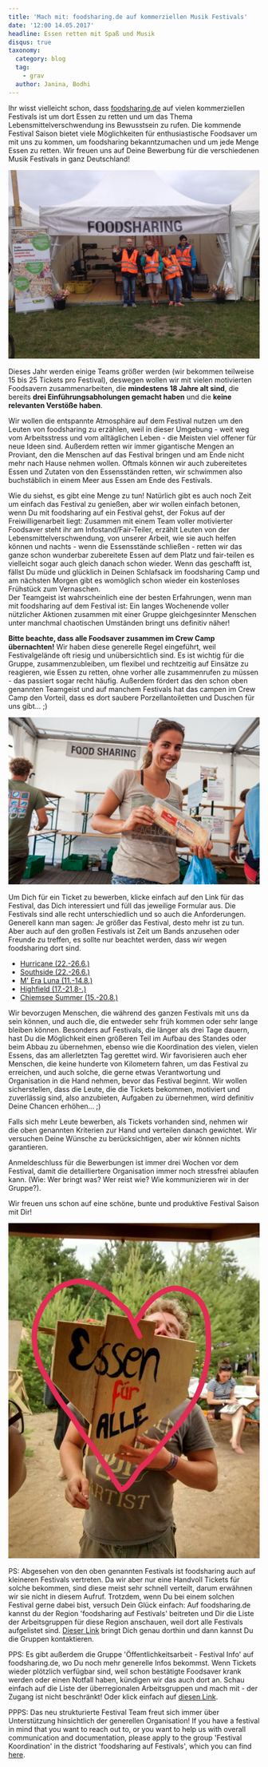 ```yaml
---
title: 'Mach mit: foodsharing.de auf kommerziellen Musik Festivals'
date: '12:00 14.05.2017'
headline: Essen retten mit Spaß und Musik
disqus: true
taxonomy:
  category: blog
  tag:
    - grav
  author: Janina, Bodhi
---
```


Ihr wisst vielleicht schon, dass [foodsharing.de](https://foodsharing.de) auf vielen kommerziellen Festivals ist um dort Essen zu retten und um das Thema Lebensmittelverschwendung ins Bewusstsein zu rufen. Die kommende Festival Saison bietet viele Möglichkeiten für enthusiastische Foodsaver um mit uns zu kommen, um foodsharing bekanntzumachen und um jede Menge Essen zu retten. Wir freuen uns auf Deine Bewerbung für die verschiedenen Musik Festivals in ganz Deutschland!

![](/images/summerstale_booth.JPG)

Dieses Jahr werden einige Teams größer werden (wir bekommen teilweise 15 bis 25 Tickets pro Festival), deswegen wollen wir mit vielen motivierten Foodsavern zusammenarbeiten, die **mindestens 18 Jahre alt sind**, die bereits **drei Einführungsabholungen gemacht haben** und die **keine relevanten Verstöße haben**.

Wir wollen die entspannte Atmosphäre auf dem Festival nutzen um den Leuten von foodsharing zu erzählen, weil in dieser Umgebung - weit weg vom Arbeitsstress und vom alltäglichen Leben - die Meisten viel offener für neue Ideen sind. Außerdem retten wir immer gigantische Mengen an Proviant, den die Menschen auf das Festival bringen und am Ende nicht mehr nach Hause nehmen wollen. Oftmals können wir auch zubereitetes Essen und Zutaten von den Essensständen retten, wir schwimmen also buchstäblich in einem Meer aus Essen am Ende des Festivals.

Wie du siehst, es gibt eine Menge zu tun! Natürlich gibt es auch noch Zeit um einfach das Festival zu genießen, aber wir wollen einfach betonen, wenn Du mit foodsharing auf ein Festival gehst, der Fokus auf der Freiwilligenarbeit liegt: Zusammen mit einem Team voller motivierter Foodsaver steht ihr am Infostand/Fair-Teiler, erzählt Leuten von der Lebensmittelverschwendung, von unserer Arbeit, wie sie auch helfen können und nachts - wenn die Essensstände schließen - retten wir das ganze schon wunderbar zubereitete Essen auf dem Platz und fair-teilen es vielleicht sogar auch gleich danach schon wieder. Wenn das geschafft ist, fällst Du müde und glücklich in Deinen Schlafsack im foodsharing Camp und am nächsten Morgen gibt es womöglich schon wieder ein kostenloses Frühstück zum Vernaschen.  
Der Teamgeist ist wahrscheinlich eine der besten Erfahrungen, wenn man mit foodsharing auf dem Festival ist: Ein langes Wochenende voller nützlicher Aktionen zusammen mit einer Gruppe gleichgesinnter Menschen unter manchmal chaotischen Umständen bringt uns definitiv näher!

**Bitte beachte, dass alle Foodsaver zusammen im Crew Camp übernachten!** Wir haben diese generelle Regel eingeführt, weil Festivalgelände oft riesig und unübersichtlich sind. Es ist wichtig für die Gruppe, zusammenzubleiben, um flexibel und rechtzeitig auf Einsätze zu reagieren, wie Essen zu retten, ohne vorher alle zusammenrufen zu müssen - das passiert sogar recht häufig. Außerdem fördert das den schon oben genannten Teamgeist und auf manchem Festivals hat das campen im Crew Camp den Vorteil, dass es dort saubere Porzellantoiletten und Duschen für uns gibt... ;)

![](/images/appelflappen.jpg)

Um Dich für ein Ticket zu bewerben, klicke einfach auf den Link für das Festival, das Dich interessiert und füll das jeweilige Formular aus. Die Festivals sind alle recht unterschiedlich und so auch die Anforderungen. Generell kann man sagen: Je größer das Festival, desto mehr ist zu tun. Aber auch auf den großen Festivals ist Zeit um Bands anzusehen oder Freunde zu treffen, es sollte nur beachtet werden, dass wir wegen foodsharing dort sind.

* [Hurricane (22.-26.6.)](https://goo.gl/forms/09YXg3oesiBkPstG2)
* [Southside (22.-26.6.)](https://goo.gl/forms/p1sl3bdgriUCVoo02)
* [M' Era Luna (11.-14.8.)](https://goo.gl/forms/wKwDYoYEiqXhvzRP2)
* [Highfield (17.-21,8-.)](https://goo.gl/forms/PHfsb6kiUseWxh6y1)
* [Chiemsee Summer (15.-20.8.)](https://goo.gl/forms/sWhxg0id3QPrqZEw1)

Wir bevorzugen Menschen, die während des ganzen Festivals mit uns da sein können, und auch die, die entweder sehr früh kommen oder sehr lange bleiben können. Besonders auf Festivals, die länger als drei Tage dauern, hast Du die Möglichkeit einen größeren Teil im Aufbau des Standes oder beim Abbau zu übernehmen, ebenso wie die Koordination des vielen, vielen Essens, das am allerletzten Tag gerettet wird. Wir favorisieren auch eher Menschen, die keine hunderte von Kilometern fahren, um das Festival zu erreichen, und auch solche, die gerne etwas Verantwortung und Organisation in die Hand nehmen, bevor das Festival beginnt. Wir wollen sicherstellen, dass die Leute, die die Tickets bekommen, motiviert und zuverlässig sind, also anzubieten, Aufgaben zu übernehmen, wird definitiv Deine Chancen erhöhen... ;)

Falls sich mehr Leute bewerben, als Tickets vorhanden sind, nehmen wir die oben genannten Kriterien zur Hand und verteilen danach gewichtet. Wir versuchen Deine Wünsche zu berücksichtigen, aber wir können nichts garantieren.

Anmeldeschluss für die Bewerbungen ist immer drei Wochen vor dem Festival, damit die detailliertere Organisation immer noch stressfrei ablaufen kann. (Wie: Wer bringt was? Wer reist wie? Wie kommunizieren wir in der Gruppe?).

Wir freuen uns schon auf eine schöne, bunte und produktive Festival Saison mit Dir!

![](/images/bodhi_essenfueralle.jpg)

PS: Abgesehen von den oben genannten Festivals ist foodsharing auch auf kleineren Festivals vertreten. Da wir aber nur eine Handvoll Tickets für solche bekommen, sind diese meist sehr schnell verteilt, darum erwähnen wir sie nicht in diesem Aufruf. Trotzdem, wenn Du bei einem solchen Festival gerne dabei bist, versuch Dein Glück einfach: Auf foodsharing.de kannst du der Region 'foodsharing auf Festivals' beitreten und Dir die Liste der Arbeitsgruppen für diese Region anschauen, weil dort alle Festivals aufgelistet sind. [Dieser Link](https://foodsharing.de/?page=groups&p=1432) bringt Dich genau dorthin und dann kannst Du die Gruppen kontaktieren.

PPS: Es gibt außerdem die Gruppe 'Öffentlichkeitsarbeit - Festival Info' auf foodsharing.de, wo Du noch mehr generelle Infos bekommst. Wenn Tickets wieder plötzlich verfügbar sind, weil schon bestätigte Foodsaver krank werden oder einen Notfall haben, kündigen wir das auch dort an. Schau einfach auf die Liste der überregionalen Arbeitsgruppen und mach mit - der Zugang ist nicht beschränkt! Oder klick einfach auf [diesen Link](https://foodsharing.de/?page=groups).

PPPS: Das neu strukturierte Festival Team freut sich immer über Unterstützung hinsichtlich der generellen Organisation! If you have a festival in mind that you want to reach out to, or you want to help us with overall communication and documentation, please apply to the group 'Festival Koordination' in the district 'foodsharing auf Festivals', which you can find [here](https://foodsharing.de/?page=groups&p=1432).